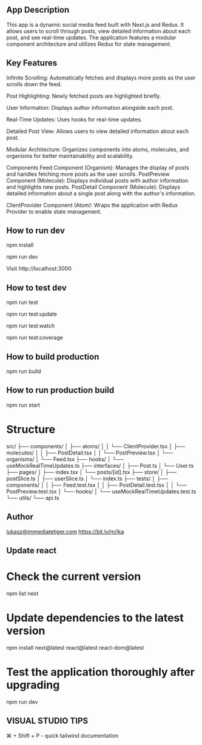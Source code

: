 ## App Description
This app is a dynamic social media feed built with Next.js and Redux. It allows users to scroll through posts, view detailed information about each post, and see real-time updates. The application features a modular component architecture and utilizes Redux for state management.

## Key Features

Infinite Scrolling:
Automatically fetches and displays more posts as the user scrolls down the feed.

Post Highlighting:
Newly fetched posts are highlighted briefly.

User Information:
Displays author information alongside each post.

Real-Time Updates:
Uses hooks for real-time updates.

Detailed Post View:
Allows users to view detailed information about each post.

Modular Architecture:
Organizes components into atoms, molecules, and organisms for better maintainability and scalability.

Components
Feed Component (Organism): Manages the display of posts and handles fetching more posts as the user scrolls.
PostPreview Component (Molecule): Displays individual posts with author information and highlights new posts.
PostDetail Component (Molecule): Displays detailed information about a single post along with the author's information.

ClientProvider Component (Atom): Wraps the application with Redux Provider to enable state management.

## How to run dev
npm install

npm run dev

Visit http://localhost:3000

## How to test dev
npm run test

npm run test:update

npm run test:watch

npm run test:coverage

## How to build production
npm run build

## How to run production build
npm run start

# Structure
src/
├── components/
│   ├── atoms/
│   │   └── ClientProvider.tsx
│   ├── molecules/
│   │   ├── PostDetail.tsx
│   │   └── PostPreview.tsx
│   └── organisms/
│       └── Feed.tsx
├── hooks/
│   └── useMockRealTimeUpdates.ts
├── interfaces/
│   ├── Post.ts
│   └── User.ts
├── pages/
│   ├── index.tsx
│   └── posts/[id].tsx
├── store/
│   ├── postSlice.ts
│   ├── userSlice.ts
│   └── index.ts
├── tests/
│   ├── components/
│   │   ├── Feed.test.tsx
│   │   ├── PostDetail.test.tsx
│   │   └── PostPreview.test.tsx
│   └── hooks/
│       └── useMockRealTimeUpdates.test.ts
└── utils/
    └── api.ts

## Author
lukasz@immediatetiger.com
https://bit.ly/m/lka

## Update react

# Check the current version
npm list next

# Update dependencies to the latest version
npm install next@latest react@latest react-dom@latest

# Test the application thoroughly after upgrading
npm run dev

## VISUAL STUDIO TIPS
⌘ + Shift + P - quick tailwind documentation
